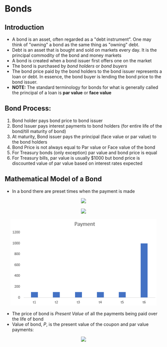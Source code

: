 # Bonds

## Introduction
- A bond is an asset, often regarded as a "debt instrument". One may think of "owning" a bond as the same thing as "owning" debt.
- Debt is an asset that is bought and sold on markets every day. It is the principal commodity of the bond and money markets
- A bond is created when a bond issuer first offers one on the market
- The bond is purchased by _bond holders_ or _bond buyers_
- The bond price paid by the bond holders to the bond issuer represents a loan or debt. In essence, the bond buyer is lending the bond price to the bond issuer.
- __NOTE:__ The standard terminology for bonds for what is generally called the principal of a loan is __par value__ or __face value__

## Bond Process:
<ol>
  <li> Bond holder pays bond price to bond issuer </li>
  <li> Bond Issuer pays interest payments to bond holders (for entire life of the bond/till maturity of bond) </li>
  <li> At maturity, Bond issuer pays the principal (face value or par value) to the bond holders </li>
  <li> Bond Price is not always equal to Par value or Face value of the bond</li>
  <li> For Treasury bonds (only exception) par value and bond price is equal</li>
  <li> For Treasury bills, par value is usually $1000 but bond price is discounted value of par value based on interest rates expected</li>
  </ol>
  
 ## Mathematical Model of a Bond
 - In a bond there are preset times when the payment is made


<p align="center">
<img src="https://render.githubusercontent.com/render/math?math=t_1, t_2, ..., t_N">
</p>

<p align="center">
<img src="https://render.githubusercontent.com/render/math?math=C_1, C_2, ... C_N">
</p>

<p align="center">
<img src="../Images/S2-bond payment schedules.PNG" alt="Bond Payment Schedule"/>
</p>

 - The price of bond is _Present Value_ of all the payments being paid over the life of bond
 - Value of bond, _P_, is the present value of the coupon and par value payments:

<p align="center">
<img src="https://render.githubusercontent.com/render/math?math=P = \sum_{i=1}^{N} d(t_i)c_i">
</p>

